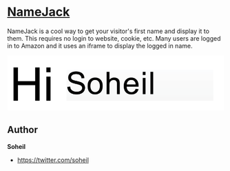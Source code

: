 # [NameJack](http://t.co/-)

NameJack is a cool way to get your visitor's first name and display it to them. This requires no login to website, cookie, etc. Many users are logged in to Amazon and it uses an iframe to display the logged in name.


![NameJack in action](screeni.png)



## Author

**Soheil**

+ <https://twitter.com/soheil>